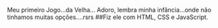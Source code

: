 Meu primeiro Jogo...da Velha...
Adoro, lembra minha infância...onde não tinhamos muitas opções....rsrs
##Fiz ele com HTML, CSS e JavaScript.
